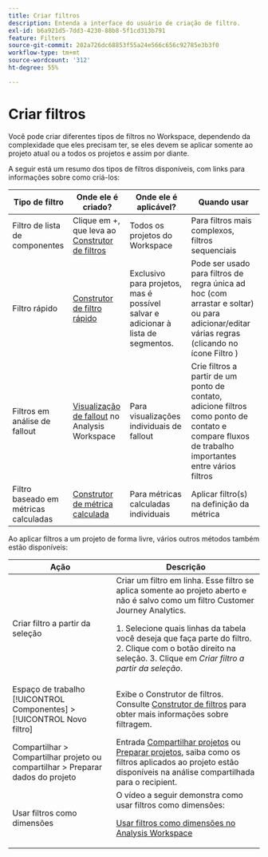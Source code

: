 ```yaml
---
title: Criar filtros
description: Entenda a interface do usuário de criação de filtro.
exl-id: b6a921d5-7dd3-4230-88b8-5f1cd313b791
feature: Filters
source-git-commit: 202a726dc68853f55a24e566c656c92785e3b3f0
workflow-type: tm+mt
source-wordcount: '312'
ht-degree: 55%

---
```


# Criar filtros

Você pode criar diferentes tipos de filtros no Workspace, dependendo da complexidade que eles precisam ter, se eles devem se aplicar somente ao projeto atual ou a todos os projetos e assim por diante.

A seguir está um resumo dos tipos de filtros disponíveis, com links para informações sobre como criá-los:

| Tipo de filtro | Onde ele é criado? | Onde ele é aplicável? | Quando usar |
| --- | --- | --- | --- |
| Filtro de lista de componentes | Clique em +, que leva ao [Construtor de filtros](/help/components/filters/filter-builder.md) | Todos os projetos do Workspace | Para filtros mais complexos, filtros sequenciais |
| Filtro rápido | [Construtor de filtro rápido](/help/components/filters/quick-filters.md) | Exclusivo para projetos, mas é possível salvar e adicionar à lista de segmentos. | Pode ser usado para filtros de regra única ad hoc (com arrastar e soltar) ou para adicionar/editar várias regras (clicando no ícone Filtro ) |
| Filtros em análise de fallout | [Visualização de fallout](/help/analysis-workspace/visualizations/fallout/compare-segments-fallout.md) no Analysis Workspace | Para visualizações individuais de fallout | Crie filtros a partir de um ponto de contato, adicione filtros como ponto de contato e compare fluxos de trabalho importantes entre vários filtros |
| Filtro baseado em métricas calculadas | [Construtor de métrica calculada](/help/components/calc-metrics/cm-workflow/metrics-with-segments.md) | Para métricas calculadas individuais | Aplicar filtro(s) na definição da métrica |

Ao aplicar filtros a um projeto de forma livre, vários outros métodos também estão disponíveis:

| Ação | Descrição |
| --- | --- |
| Criar filtro a partir da seleção | Criar um filtro em linha. Esse filtro se aplica somente ao projeto aberto e não é salvo como um filtro Customer Journey Analytics.<p> 1. Selecione quais linhas da tabela você deseja que faça parte do filtro.  2. Clique com o botão direito na seleção.  3. Clique em *Criar filtro a partir da seleção*. |
| Espaço de trabalho [!UICONTROL Componentes] > [!UICONTROL Novo filtro] | Exibe o Construtor de filtros. Consulte [Construtor de filtros](/help/components/filters/filter-builder.md) para obter mais informações sobre filtragem. |
| Compartilhar > Compartilhar projeto ou compartilhar > Preparar dados do projeto | Entrada [Compartilhar projetos](/help/analysis-workspace/curate-share/share-projects.md) ou [Preparar projetos](/help/analysis-workspace/curate-share/curate.md), saiba como os filtros aplicados ao projeto estão disponíveis na análise compartilhada para o recipient. |
| Usar filtros como dimensões | O vídeo a seguir demonstra como usar filtros como dimensões:  <p>[Usar filtros como dimensões no Analysis Workspace](https://experienceleague.adobe.com/docs/customer-journey-analytics-learn/tutorials/components/filters/use-filters-as-dimensions.html?lang=pt-BR)</p> |

